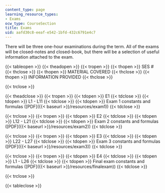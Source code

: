 ```yaml
---
content_type: page
learning_resource_types:
- Exams
ocw_type: CourseSection
title: Exams
uid: aafd30c8-eeaf-e542-1bfd-432c6791e4c7
---
```


There will be three one-hour examinations during the term. All of the exams will be closed-notes and closed-book, but there will be a selection of useful information attached to the exam.

{{< tableopen >}}
{{< theadopen >}}
{{< tropen >}}
{{< thopen >}}
SES #
{{< thclose >}}
{{< thopen >}}
MATERIAL COVERED
{{< thclose >}}
{{< thopen >}}
INFORMATION PROVIDED
{{< thclose >}}

{{< trclose >}}

{{< theadclose >}}
{{< tropen >}}
{{< tdopen >}}
E1
{{< tdclose >}}
{{< tdopen >}}
L1 - L11
{{< tdclose >}}
{{< tdopen >}}
Exam 1 constants and formulas ([PDF]({{< baseurl >}}/resources/exam1))
{{< tdclose >}}

{{< trclose >}}
{{< tropen >}}
{{< tdopen >}}
E2
{{< tdclose >}}
{{< tdopen >}}
L12 - L21
{{< tdclose >}}
{{< tdopen >}}
Exam 2 constants and formulas ([PDF]({{< baseurl >}}/resources/exam2))
{{< tdclose >}}

{{< trclose >}}
{{< tropen >}}
{{< tdopen >}}
E3
{{< tdclose >}}
{{< tdopen >}}
L22 - L27
{{< tdclose >}}
{{< tdopen >}}
Exam 3 constants and formulas ([PDF]({{< baseurl >}}/resources/exam3))
{{< tdclose >}}

{{< trclose >}}
{{< tropen >}}
{{< tdopen >}}
E4
{{< tdclose >}}
{{< tdopen >}}
L1 - L26
{{< tdclose >}}
{{< tdopen >}}
Final exam constants and formulas ([PDF]({{< baseurl >}}/resources/finalexam))
{{< tdclose >}}

{{< trclose >}}

{{< tableclose >}}